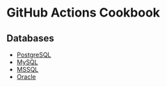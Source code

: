 # GitHub Actions Cookbook

## Databases

- [PostgreSQL](databases/postgres.md)
- [MySQL](databases/mysql.md)
- [MSSQL](databases/mssql.md)
- [Oracle](databases/oracle.md)
